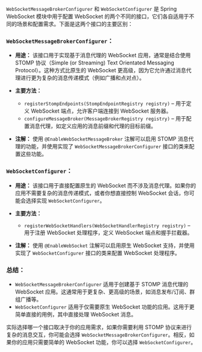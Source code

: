 `WebSocketMessageBrokerConfigurer` 和 `WebSocketConfigurer` 是 Spring WebSocket 模块中用于配置 WebSocket 的两个不同的接口，它们各自适用于不同的场景和配置需求。下面是这两个接口的主要区别：

### `WebSocketMessageBrokerConfigurer`：

- **用途：** 该接口用于实现基于消息代理的 WebSocket 应用，通常是结合使用 STOMP 协议（Simple (or Streaming) Text Orientated Messaging Protocol）。这种方式比原生的 WebSocket 更高级，因为它允许通过消息代理进行更为复杂的消息传递模式（例如广播和点对点）。

- **主要方法：**
  - `registerStompEndpoints(StompEndpointRegistry registry)` – 用于定义 WebSocket 端点，允许客户端连接到 WebSocket 服务器。
  - `configureMessageBroker(MessageBrokerRegistry registry)` – 用于配置消息代理，如定义应用的消息前缀和代理的目标前缀。

- **注解：** 使用 `@EnableWebSocketMessageBroker` 注解可以启用 STOMP 消息代理的功能，并使用实现了 `WebSocketMessageBrokerConfigurer` 接口的类来配置这些功能。

### `WebSocketConfigurer`：

- **用途：** 该接口用于直接配置原生的 WebSocket 而不涉及消息代理。如果你的应用不需要复杂的消息传递模式，或者你想直接控制 WebSocket 会话，你可能会选择实现 `WebSocketConfigurer`。

- **主要方法：**
  - `registerWebSocketHandlers(WebSocketHandlerRegistry registry)` – 用于注册 WebSocket 处理程序，定义 WebSocket 端点和握手拦截器。

- **注解：** 使用 `@EnableWebSocket` 注解可以启用原生 WebSocket 支持，并使用实现了 `WebSocketConfigurer` 接口的类来配置 WebSocket 处理程序。

### 总结：

- `WebSocketMessageBrokerConfigurer` 适用于创建基于 STOMP 消息代理的 WebSocket 应用。这通常用于更复杂、更高级的场景，如消息发布/订阅、群组广播等。
- `WebSocketConfigurer` 适用于仅需要原生 WebSocket 功能的应用。这用于更简单直接的用例，其中直接处理 WebSocket 消息。

实际选择哪一个接口取决于你的应用需求，如果你需要利用 STOMP 协议来进行复杂的消息交互，你可能会选择 `WebSocketMessageBrokerConfigurer`。相反，如果你的应用只需要简单的 WebSocket 功能，你可以选择 `WebSocketConfigurer`。
